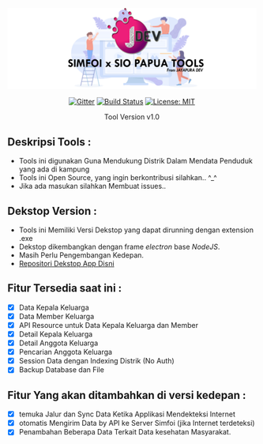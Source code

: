 <p align="center"><img src="https://github.com/jayapura-dev/data-distrik/blob/master/assets/images/tools.png" width="600px"></p>

<p align="center">
  <a href="https://gitter.im/jayapura_django/community?utm_source=badge&utm_medium=badge&utm_campaign=pr-badge"><img src="https://badges.gitter.im/jayapura_django/community.svg" alt="Gitter" target="_blank"></a>
  <a href="https://github.com/jayapura-dev/data-distrik/actions"><img src="https://github.com/jayapura-dev/data-distrik/workflows/PHP%20Composer/badge.svg" alt="Build Status" target="_blank"></a>
  <a href="https://github.com/jayapura-dev/data-distrik/blob/master/LICENSE"><img src="https://img.shields.io/badge/License-MIT-green.svg" alt="License: MIT" target="_blank"></a>
</p>
<p align="center">Tool Version v1.0</p>

## Deskripsi Tools :
 - Tools ini digunakan Guna Mendukung Distrik Dalam Mendata Penduduk yang ada di kampung
 - Tools ini Open Source, yang ingin berkontribusi silahkan.. ^_^
 - Jika ada masukan silahkan Membuat issues..

## Dekstop Version :
 - Tools ini Memiliki Versi Dekstop yang dapat dirunning dengan extension .exe 
 - Dekstop dikembangkan dengan frame *electron* base *NodeJS*.
 - Masih Perlu Pengembangan Kedepan.
 - [Repositori Dekstop App Disni](https://github.com/Ekhel/tools-distrik)

## Fitur Tersedia saat ini :
 - [x] Data Kepala Keluarga
 - [x] Data Member Keluarga
 - [x] API Resource untuk Data Kepala Keluarga dan Member
 - [x] Detail Kepala Keluarga
 - [x] Detail Anggota Keluarga
 - [x] Pencarian Anggota Keluarga
 - [x] Session Data dengan Indexing Distrik (No Auth)
 - [x] Backup Database dan File

## Fitur Yang akan ditambahkan di versi kedepan :
 - [x] temuka Jalur dan Sync Data Ketika Applikasi Mendekteksi Internet
 - [x] otomatis Mengirim Data by API ke Server Simfoi (jika Internet terdeteksi)
 - [x] Penambahan Beberapa Data Terkait Data kesehatan Masyarakat.
